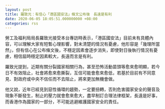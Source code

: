 ```yaml
---
layout: post
title: 羅致光：有信心「港區國安法」條文公布後　長遠是有利
date: 2020-06-05 18:05:51.000000000 +08:00
categories: rss
---
```


勞工及福利局局長羅致光接受本台專訪時表示，「港區國安法」目前未有具體內容，可以理解大家有短暫心理影響，對未清楚的情況有憂慮，他形容是「幾理所當然」，但有信心在公布條文後，不穩定因素會逐步消失，即使對日後執行情況有憂慮，相信屆時穩定因素較大，長遠而言是有利。

羅致光提到，近期有關分裂國家相關行為，甚至恐怖活動苗頭等愈來愈明顯，若今日不有效阻止，社會將愈來愈撕裂，互信可能會愈來愈低，若基於目前有不同意見、對政府或中央不信任而不去阻止，將來更加無機會做。

他又說，近年已經見到惡性循環的趨勢，一定要扭轉，否則危害國家安全的聲音及現象不斷發生，制止的壓力就會愈來愈大，盡早制訂合理法律框架，長遠是好事，而香港作為國家的一部分，不可能逃避維護國家安全的責任。
